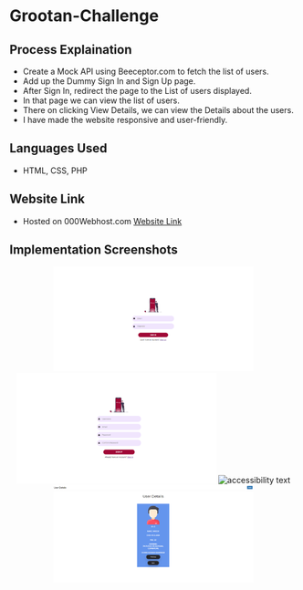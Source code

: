 # Grootan-Challenge

## Process Explaination

* Create a Mock API using Beeceptor.com to fetch the list of users.
* Add up the Dummy Sign In and Sign Up page.
* After Sign In, redirect the page to the List of users displayed.
* In that page we can view the list of users.
* There on clicking View Details, we can view the Details about the users.
* I have made the website responsive and user-friendly.

## Languages Used

* HTML, CSS, PHP

## Website Link

* Hosted on 000Webhost.com <a href="http://www.google.com">Website Link</a>

## Implementation Screenshots

<p align="center">
  <img src="https://github.com/Raghunandan23/Grootan-Challenge/blob/main/Screenshot1.png" width="350" alt="accessibility text">
  <img src="https://github.com/Raghunandan23/Grootan-Challenge/blob/main/Screenshot2.PNG" width="350" alt="accessibility text">
  <img src="https://github.com/Raghunandan23/Grootan-Challenge/blob/main/creenshot3.PNG" width="350" alt="accessibility text">
  <img src="https://github.com/Raghunandan23/Grootan-Challenge/blob/main/Screenshot4.PNG" width="350" alt="accessibility text">
</p>
